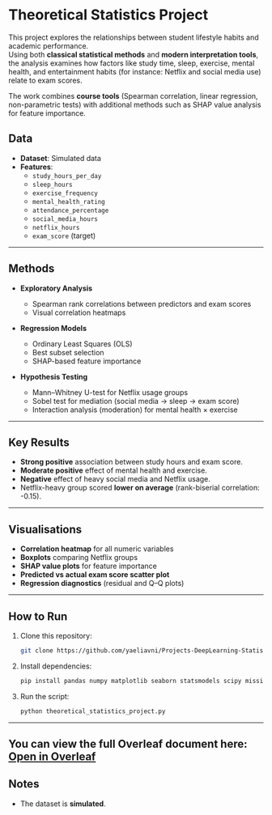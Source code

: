 # Theoretical Statistics Project

This project explores the relationships between student lifestyle habits and academic performance.  
Using both **classical statistical methods** and **modern interpretation tools**, the analysis examines how factors like study time, sleep, exercise, mental health, and entertainment habits (for instance: Netflix and social media use) relate to exam scores.

The work combines **course tools** (Spearman correlation, linear regression, non-parametric tests) with additional methods such as SHAP value analysis for feature importance.


## Data
- **Dataset**: Simulated data
- **Features**:
  - `study_hours_per_day`
  - `sleep_hours`
  - `exercise_frequency`
  - `mental_health_rating`
  - `attendance_percentage`
  - `social_media_hours`
  - `netflix_hours`
  - `exam_score` (target)

---

## Methods
- **Exploratory Analysis**  
  - Spearman rank correlations between predictors and exam scores  
  - Visual correlation heatmaps

- **Regression Models**  
  - Ordinary Least Squares (OLS)  
  - Best subset selection  
  - SHAP-based feature importance

- **Hypothesis Testing**  
  - Mann–Whitney U-test for Netflix usage groups  
  - Sobel test for mediation (social media → sleep → exam score)  
  - Interaction analysis (moderation) for mental health × exercise

---

## Key Results
- **Strong positive** association between study hours and exam score.
- **Moderate positive** effect of mental health and exercise.
- **Negative** effect of heavy social media and Netflix usage.
- Netflix-heavy group scored **lower on average** (rank-biserial correlation: -0.15).

---

## Visualisations
- **Correlation heatmap** for all numeric variables
- **Boxplots** comparing Netflix groups
- **SHAP value plots** for feature importance
- **Predicted vs actual exam score scatter plot**
- **Regression diagnostics** (residual and Q–Q plots)

---

## How to Run
1. Clone this repository:
   ```bash
   git clone https://github.com/yaeliavni/Projects-DeepLearning-StatisticalModels.git
   ```
2. Install dependencies:
   ```bash
   pip install pandas numpy matplotlib seaborn statsmodels scipy missingno networkx IPython graphviz scikit-learn shap
   ```
3. Run the script:
   ```bash
   python theoretical_statistics_project.py
   ```

---
You can view the full Overleaf document here:  
[Open in Overleaf](https://www.overleaf.com/read/cjhwthxtthwy#eb79bf)
---
## Notes
- The dataset is **simulated**.
